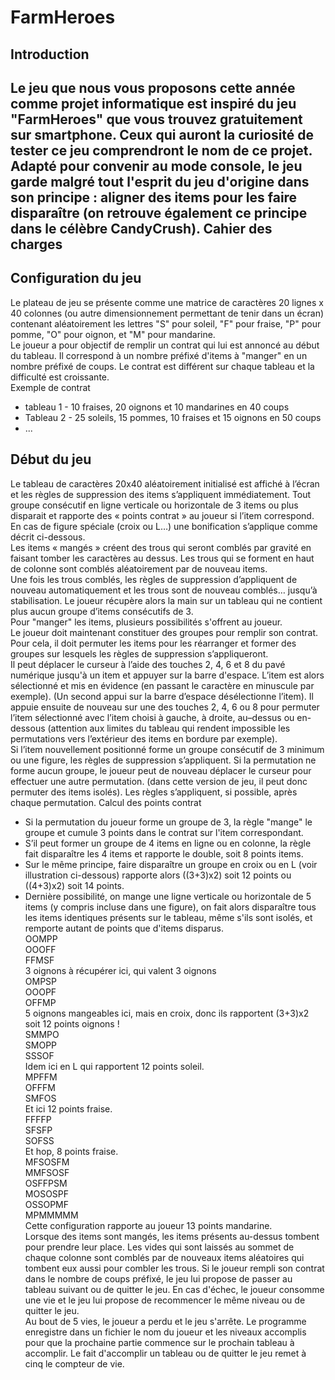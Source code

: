 FarmHeroes
==========

Introduction
-----
Le jeu que nous vous proposons cette année comme projet informatique est inspiré du jeu "FarmHeroes" que vous trouvez gratuitement sur smartphone. Ceux qui auront la curiosité de tester ce jeu comprendront le nom de ce projet.  
Adapté pour convenir au mode console, le jeu garde malgré tout l'esprit du jeu d'origine dans son principe : aligner des items pour les faire disparaître (on retrouve également ce principe dans le célèbre CandyCrush).
Cahier des charges
--

Configuration du jeu
--

Le plateau de jeu se présente comme une matrice de caractères 20 lignes x 40 colonnes (ou autre dimensionnement permettant de tenir dans un écran) contenant aléatoirement les lettres "S" pour soleil, "F" pour fraise, "P" pour pomme, "O" pour oignon, et "M" pour mandarine.  
Le joueur a pour objectif de remplir un contrat qui lui est annoncé au début du tableau. Il correspond à un nombre préfixé d'items à "manger" en un nombre préfixé de coups. Le contrat est différent sur chaque tableau et la difficulté est croissante.  
Exemple de contrat
-	tableau 1 - 10 fraises, 20 oignons et 10 mandarines en 40 coups
-	Tableau 2 - 25 soleils, 15 pommes, 10 fraises et 15 oignons en 50 coups
-	...

Début du jeu
---
Le tableau de caractères 20x40 aléatoirement initialisé est affiché à l’écran et les règles de suppression des items s’appliquent immédiatement.
Tout groupe consécutif en ligne verticale ou horizontale de 3 items ou plus disparait et rapporte des « points contrat » au joueur si l’item correspond. En cas de figure spéciale (croix ou L…) une bonification s’applique comme décrit ci-dessous.  
Les items « mangés » créent des trous qui seront comblés par gravité en faisant tomber les caractères au dessus. Les trous qui se forment en haut de colonne sont comblés aléatoirement par de nouveau items.  
Une fois les trous comblés, les règles de suppression d’appliquent de nouveau automatiquement et les trous sont de nouveau comblés… jusqu’à stabilisation.
Le joueur récupère alors la main sur un tableau qui ne contient plus aucun groupe d’items consécutifs de 3.  
Pour "manger" les items, plusieurs possibilités s'offrent au joueur.  
Le joueur doit maintenant constituer des groupes pour remplir son contrat. Pour cela, il doit permuter les items pour les réarranger et former des groupes sur lesquels les règles de suppression s’appliqueront.  
Il peut déplacer le curseur à l’aide des touches 2, 4, 6 et 8 du pavé numérique jusqu'à un item et appuyer sur la barre d'espace. L’item est alors sélectionné et mis en évidence (en passant le caractère en minuscule par exemple).  (Un second appui sur la barre d’espace désélectionne l’item). Il appuie ensuite de nouveau sur une des touches 2, 4, 6 ou 8 pour permuter l’item sélectionné avec l’item choisi à gauche, à droite, au–dessus ou en-dessous (attention aux limites du tableau qui rendent impossible les permutations vers l’extérieur des items en bordure par exemple).  
Si l’item nouvellement positionné forme un groupe consécutif de 3 minimum ou une figure, les règles de suppression s’appliquent. Si la permutation ne forme aucun groupe, le joueur peut de nouveau déplacer le curseur pour effectuer une autre permutation. (dans cette version de jeu, il peut donc permuter des items isolés). Les règles s’appliquent, si possible, après chaque permutation.
Calcul des points contrat
-	Si la permutation du joueur forme un groupe de 3, la règle "mange" le groupe et cumule 3 points dans le contrat sur l'item correspondant.
-	S’il peut former un groupe de 4 items en ligne ou en colonne, la règle fait disparaître les 4 items et rapporte le double, soit 8 points items.
-	Sur le même principe, faire disparaître un groupe en croix ou en L (voir illustration ci-dessous) rapporte alors ((3+3)x2) soit 12 points ou ((4+3)x2) soit 14 points.
-	Dernière possibilité, on mange une ligne verticale ou horizontale de 5 items (y compris incluse dans une figure), on fait alors disparaître tous les items identiques présents sur le tableau, même s'ils sont isolés, et remporte autant de points que d'items disparus.  
OOMPP  
OOOFF  
FFMSF  
3 oignons à récupérer ici, qui valent 3 oignons  
OMPSP  
OOOPF  
OFFMP  
5 oignons mangeables ici, mais en croix, donc ils rapportent (3+3)x2 soit 12 points oignons !  
SMMPO  
SMOPP  
SSSOF  
Idem ici en L qui rapportent 12 points soleil.  
MPFFM  
OFFFM  
SMFOS  
Et ici 12 points fraise.  
FFFFP  
SFSFP  
SOFSS  
Et hop, 8 points fraise.  
MFSOSFM  
MMFSOSF  
OSFFPSM  
MOSOSPF  
OSSOPMF  
MPMMMMM  
Cette configuration rapporte au joueur 13 points mandarine.  
Lorsque des items sont mangés, les items présents au-dessus tombent pour prendre leur place. Les vides qui sont laissés au sommet de chaque colonne sont comblés par de nouveaux items aléatoires qui tombent eux aussi pour combler les trous.
Si le joueur rempli son contrat dans le nombre de coups préfixé, le jeu lui propose de passer au tableau suivant ou de quitter le jeu. En cas d'échec, le joueur consomme une vie et le jeu lui propose de recommencer le même niveau ou de quitter le jeu.  
Au bout de 5 vies, le joueur a perdu et le jeu s'arrête. Le programme enregistre dans un fichier le nom du joueur et les niveaux accomplis pour que la prochaine partie commence sur le prochain tableau à accomplir. Le fait d'accomplir un tableau ou de quitter le jeu remet à cinq le compteur de vie.
